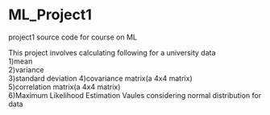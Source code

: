 # ML_Project1
project1 source code for course on ML

This project involves calculating following for a university data  
1)mean  
2)variance  
3)standard deviation
4)covariance matrix(a 4x4 matrix)  
5)correlation matrix(a 4x4 matrix)  
6)Maximum Likelihood Estimation Vaules considering normal distribution for data  

